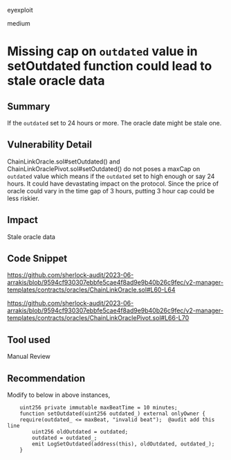 eyexploit

medium

# Missing cap on `outdated` value in setOutdated function could lead to stale oracle data

## Summary
If the `outdated` set to 24 hours or more. The oracle date might be stale one. 

## Vulnerability Detail
ChainLinkOracle.sol#setOutdated() and ChainLinkOraclePivot.sol#setOutdated() do not poses a maxCap on `outdated` value which means if the `outdated` set to high enough or say 24 hours. It could have devastating impact on the protocol. Since the price of oracle could vary in the time gap of 3 hours, putting 3 hour cap could be less riskier. 

## Impact
Stale oracle data

## Code Snippet
https://github.com/sherlock-audit/2023-06-arrakis/blob/9594cf930307ebbfe5cae4f8ad9e9b40b26c9fec/v2-manager-templates/contracts/oracles/ChainLinkOracle.sol#L60-L64

https://github.com/sherlock-audit/2023-06-arrakis/blob/9594cf930307ebbfe5cae4f8ad9e9b40b26c9fec/v2-manager-templates/contracts/oracles/ChainLinkOraclePivot.sol#L66-L70

## Tool used

Manual Review

## Recommendation
Modify to below in above instances,

```solidity
    uint256 private immutable maxBeatTime = 10 minutes; 
    function setOutdated(uint256 outdated_) external onlyOwner {
	require(outdated_ <= maxBeat, "invalid beat");  @audit add this line
        uint256 oldOutdated = outdated;
        outdated = outdated_;
        emit LogSetOutdated(address(this), oldOutdated, outdated_);
    }
```
